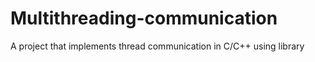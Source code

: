 # Multithreading-communication
A project that implements thread communication in C/C++ using <thread> library
